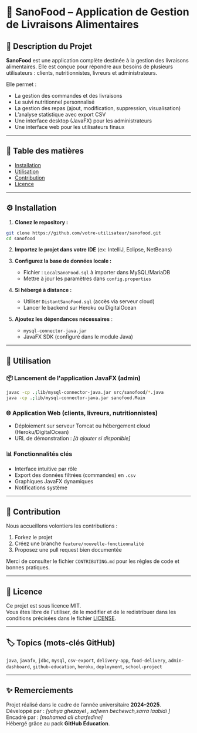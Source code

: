 # 🥗 SanoFood – Application de Gestion de Livraisons Alimentaires

## 📄 Description du Projet

**SanoFood** est une application complète destinée à la gestion des livraisons alimentaires. Elle est conçue pour répondre aux besoins de plusieurs utilisateurs : clients, nutritionnistes, livreurs et administrateurs.

Elle permet :
- La gestion des commandes et des livraisons
- Le suivi nutritionnel personnalisé
- La gestion des repas (ajout, modification, suppression, visualisation) 
- L’analyse statistique avec export CSV
- Une interface desktop (JavaFX) pour les administrateurs
- Une interface web pour les utilisateurs finaux

---

## 🧭 Table des matières

- [Installation](#installation)
- [Utilisation](#utilisation)
- [Contribution](#contribution)
- [Licence](#licence)

---

## ⚙️ Installation

1. **Clonez le repository :**

```bash
git clone https://github.com/votre-utilisateur/sanofood.git
cd sanofood
```

2. **Importez le projet dans votre IDE** (ex: IntelliJ, Eclipse, NetBeans)

3. **Configurez la base de données locale :**
   * Fichier : `LocalSanoFood.sql` à importer dans MySQL/MariaDB
   * Mettre à jour les paramètres dans `config.properties`

4. **Si hébergé à distance :**
   * Utiliser `DistantSanoFood.sql` (accès via serveur cloud)
   * Lancer le backend sur Heroku ou DigitalOcean

5. **Ajoutez les dépendances nécessaires** :
   * `mysql-connector-java.jar`
   * JavaFX SDK (configuré dans le module Java)

---

## 🚀 Utilisation

### 📦 Lancement de l'application JavaFX (admin)

```bash
javac -cp .;lib/mysql-connector-java.jar src/sanofood/*.java
java -cp .;lib/mysql-connector-java.jar sanofood.Main
```

### 🌐 Application Web (clients, livreurs, nutritionnistes)

- Déploiement sur serveur Tomcat ou hébergement cloud (Heroku/DigitalOcean)
- URL de démonstration : *[à ajouter si disponible]*

### 📊 Fonctionnalités clés

- Interface intuitive par rôle
- Export des données filtrées (commandes) en `.csv`
- Graphiques JavaFX dynamiques
- Notifications système

---

## 🤝 Contribution

Nous accueillons volontiers les contributions :

1. Forkez le projet
2. Créez une branche `feature/nouvelle-fonctionnalité`
3. Proposez une pull request bien documentée

Merci de consulter le fichier `CONTRIBUTING.md` pour les règles de code et bonnes pratiques.

---

## 📜 Licence

Ce projet est sous licence MIT.  
Vous êtes libre de l'utiliser, de le modifier et de le redistribuer dans les conditions précisées dans le fichier [LICENSE](LICENSE).

---

## 🏷️ Topics (mots-clés GitHub)

`java`, `javafx`, `jdbc`, `mysql`, `csv-export`, `delivery-app`, `food-delivery`, `admin-dashboard`, `github-education`, `heroku`, `deployment`, `school-project`

---

## ✨ Remerciements

Projet réalisé dans le cadre de l’année universitaire **2024–2025**.  
Développé par : *[yahya ghezayel , safwen bechewch,sarra laabidi ]*  
Encadré par : *[mohamed ali charfedine]*  
Hébergé grâce au pack **GitHub Education**.
